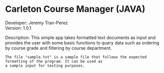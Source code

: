 # Carleton Course Manager (JAVA)

Developer: Jeremy Tran-Perez <br>
Version: 1.0.1

Description:
    This simple app takes formatted text documents as input and provides the user with some basic functions to query
    data such as ordering by course grade and filtering by course department.

    The file "sample.txt" is a sample file that follows the expected formatting of the program. It can be used as
    a sample input for testing purposes.


